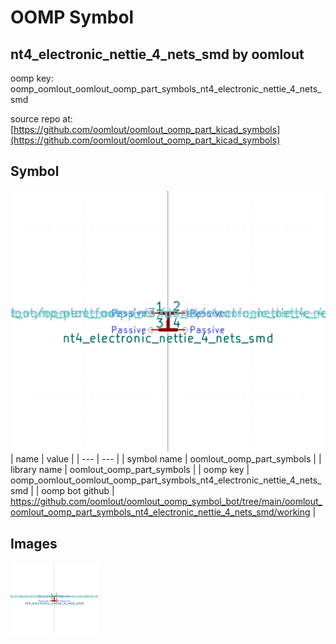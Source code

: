 # OOMP Symbol  
## nt4_electronic_nettie_4_nets_smd  by oomlout  
  
oomp key: oomp_oomlout_oomlout_oomp_part_symbols_nt4_electronic_nettie_4_nets_smd  
  
source repo at: [https://github.com/oomlout/oomlout_oomp_part_kicad_symbols](https://github.com/oomlout/oomlout_oomp_part_kicad_symbols)  
## Symbol  
  
[![working.png](working_600.png)](working.png)  
| name | value | 
| --- | --- | 
| symbol name | oomlout_oomp_part_symbols | 
| library name | oomlout_oomp_part_symbols | 
| oomp key | oomp_oomlout_oomlout_oomp_part_symbols_nt4_electronic_nettie_4_nets_smd | 
| oomp bot github | https://github.com/oomlout/oomlout_oomp_symbol_bot/tree/main/oomlout_oomlout_oomp_part_symbols_nt4_electronic_nettie_4_nets_smd/working | 
## Images  
  
[![working.png](working_140.png)](working.png)  
